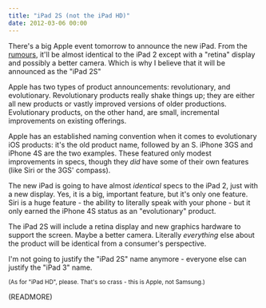 ```yaml
---
title: "iPad 2S (not the iPad HD)"
date: 2012-03-06 00:00
---
```


There's a big Apple event tomorrow to announce the new iPad. From the [rumours](http://www.macrumors.com/2012/03/04/ipad-3-parts-put-together-on-video-ipad-2-smart-cover-still-works/), it'll be almost identical to the iPad 2 except with a "retina" display and possibly a better camera. Which is why I believe that it will be announced as the "iPad 2S"

Apple has two types of product announcements: revolutionary, and evolutionary. Revolutionary products really shake things up; they are either all new products or vastly improved versions of older productions. Evolutionary products, on the other hand, are small, incremental improvements on existing offerings.

Apple has an established naming convention when it comes to evolutionary iOS products: it's the old product name, followed by an S. iPhone 3GS and iPhone 4S are the two examples. These featured only modest improvements in specs, though they _did_ have some of their own features (like Siri or the 3GS' compass).

The new iPad is going to have almost _identical_&nbsp;specs to the iPad 2, just with a new display. Yes, it is a big, important feature, but it's only one feature. Siri is a huge feature - the ability to literally speak with your phone - but it only earned the iPhone 4S status as an "evolutionary" product.

The iPad 2S will include a retina display and new graphics hardware to support the screen. Maybe a better camera. Literally _everything_&nbsp;else about the product will be identical from a consumer's perspective.

I'm not going to justify the "iPad 2S" name anymore - everyone else can justify the "iPad 3" name.

<small>(As for "iPad HD", please. That's so crass - this is Apple, not Samsung.)</small>

(READMORE)
